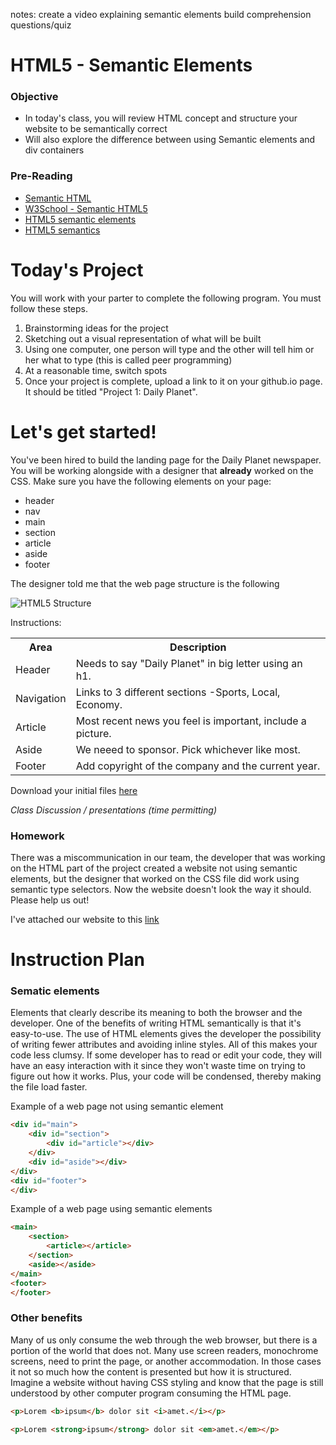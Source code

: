 notes: create a video explaining semantic elements
build comprehension questions/quiz

# HTML5 - Semantic Elements

### Objective

* In today's class, you will review HTML concept and structure your website to be semantically correct
* Will also explore the difference between using Semantic elements and div containers

### Pre-Reading

* [Semantic HTML](https://en.wikipedia.org/wiki/Semantic_HTML)
* [W3School -  Semantic HTML5](http://www.w3schools.com/html/html5_semantic_elements.asp)
* [HTML5 semantic elements](http://vanseodesign.com/web-design/html5-semantic-elements/)
* [HTML5 semantics](http://www.smashingmagazine.com/2011/11/html5-semantics/)

# Today's Project

You will work with your parter to complete the following program. You must follow these steps.
1. Brainstorming ideas for the project
2. Sketching out a visual representation of what will be built
3. Using one computer, one person will type and the other will tell him or her what to type (this is called peer programming)
4. At a reasonable time, switch spots
5. Once your project is complete, upload a link to it on your github.io page. It should be titled "Project 1: Daily Planet".

# Let's get started!

You've been hired to build the landing page for the Daily Planet newspaper. You will be working alongside with a designer that **already** worked on the CSS. Make sure you have the following elements on your page:

* header
* nav
* main
* section
* article
* aside
* footer

The designer told me that the web page structure is the following

![HTML5 Structure](../images/02/homework.jpg)

Instructions:

<table>
    <tr>
        <th>Area</th>
        <th>Description</th>
    </tr>
    <tr>
        <td>Header</td>
        <td>Needs to say "Daily Planet" in big letter using an h1.</td>
    </tr>
    <tr>
        <td>Navigation</td>
        <td>Links to 3 different sections -Sports, Local, Economy.</td>
    </tr>
    <tr>
        <td>Article</td>
        <td>Most recent news you feel is important, include a picture.</td>
    </tr>
    <tr>
        <td>Aside</td>
        <td>We neeed to sponsor. Pick whichever like most.</td>
    </tr>
    <tr>
        <td>Footer</td>
        <td>Add copyright of the company and the current year.</td>
    </tr>
</table>

Download your initial files [here](https://github.com/AustinCodingAcademy/HTMLIntroductory/raw/master/archives/02/homework/daily-planet.zip)

*Class Discussion / presentations (time permitting)*

### Homework

There was a miscommunication in our team, the developer that was working on the HTML part of the project created a website not using semantic elements, but the designer that worked on the CSS file did work using semantic type selectors. Now the website doesn't look the way it should. Please help us out!

I've attached our website to this [link](https://github.com/AustinCodingAcademy/HTMLIntroductory/raw/master/archives/02/hands-on/git-scm.zip)



































# Instruction Plan 

### Sematic elements

Elements that clearly describe its meaning to both the browser and the developer. One of the benefits of writing HTML semantically is that it's easy-to-use. The use of HTML elements gives the developer the possibility of writing fewer attributes and avoiding inline styles. All of this makes your code less clumsy. If some developer has to read or edit your code, they will have an easy interaction with it since they won't waste time on trying to figure out how it works. Plus, your code will be condensed, thereby making the file load faster.

Example of a web page not using semantic element

```html
<div id="main">
    <div id="section">
        <div id="article"></div>
    </div>
    <div id="aside"></div>
</div>
<div id="footer">
</div>
```
Example of a web page using semantic elements

```html
<main>
    <section>
        <article></article>
    </section>
    <aside></aside>
</main>
<footer>
</footer>
```
### Other benefits

Many of us only consume the web through the web browser, but there is a portion of the world that does not. Many use screen readers, monochrome screens, need to print the page, or another accommodation. In those cases it not so much how the content is presented but how it is structured. Imagine a website without having CSS styling and know that the page is still understood by other computer program consuming the HTML page. 

```html
<p>Lorem <b>ipsum</b> dolor sit <i>amet.</i></p>
```
```html
<p>Lorem <strong>ipsum</strong> dolor sit <em>amet.</em></p>
```

